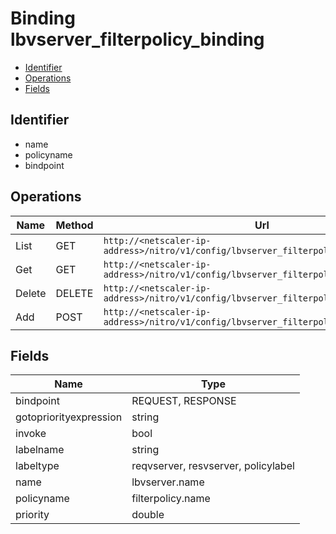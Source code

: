 # Binding lbvserver_filterpolicy_binding

- [Identifier](#identifier)
- [Operations](#operations)
- [Fields](#fields)

## Identifier

- name
- policyname
- bindpoint

## Operations

| Name | Method | Url |
|----|----|----|
| List | GET | `http://<netscaler-ip-address>/nitro/v1/config/lbvserver_filterpolicy_binding` |
| Get | GET | `http://<netscaler-ip-address>/nitro/v1/config/lbvserver_filterpolicy_binding/<name>` |
| Delete | DELETE | `http://<netscaler-ip-address>/nitro/v1/config/lbvserver_filterpolicy_binding/<name>` |
| Add | POST | `http://<netscaler-ip-address>/nitro/v1/config/lbvserver_filterpolicy_binding` |

## Fields

| Name | Type |
|----|----|
| bindpoint | REQUEST, RESPONSE |
| gotopriorityexpression | string |
| invoke | bool |
| labelname | string |
| labeltype | reqvserver, resvserver, policylabel |
| name | lbvserver.name |
| policyname | filterpolicy.name |
| priority | double |

